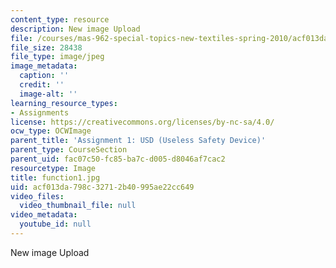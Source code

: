 ```yaml
---
content_type: resource
description: New image Upload
file: /courses/mas-962-special-topics-new-textiles-spring-2010/acf013da798c32712b40995ae22cc649_function1.jpg
file_size: 28438
file_type: image/jpeg
image_metadata:
  caption: ''
  credit: ''
  image-alt: ''
learning_resource_types:
- Assignments
license: https://creativecommons.org/licenses/by-nc-sa/4.0/
ocw_type: OCWImage
parent_title: 'Assignment 1: USD (Useless Safety Device)'
parent_type: CourseSection
parent_uid: fac07c50-fc85-ba7c-d005-d8046af7cac2
resourcetype: Image
title: function1.jpg
uid: acf013da-798c-3271-2b40-995ae22cc649
video_files:
  video_thumbnail_file: null
video_metadata:
  youtube_id: null
---
```

New image Upload
